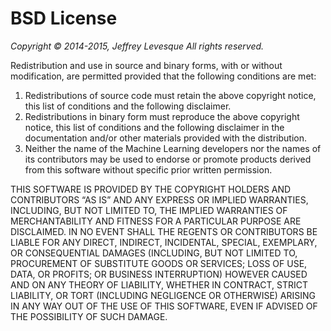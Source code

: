 BSD License
====================

_Copyright © 2014-2015, Jeffrey Levesque_
_All rights reserved._

Redistribution and use in source and binary forms, with or without
modification, are permitted provided that the following conditions are met:

<ol>
  <li>Redistributions of source code must retain the above copyright
    notice, this list of conditions and the following disclaimer.</li>
  <li>Redistributions in binary form must reproduce the above copyright
    notice, this list of conditions and the following disclaimer in the
    documentation and/or other materials provided with the distribution.</li>
  <li>Neither the name of the Machine Learning developers nor the
    names of its contributors may be used to endorse or promote products
    derived from this software without specific prior written permission.</li>
</ol>

THIS SOFTWARE IS PROVIDED BY THE COPYRIGHT HOLDERS AND CONTRIBUTORS “AS IS” AND
ANY EXPRESS OR IMPLIED WARRANTIES, INCLUDING, BUT NOT LIMITED TO, THE IMPLIED
WARRANTIES OF MERCHANTABILITY AND FITNESS FOR A PARTICULAR PURPOSE ARE
DISCLAIMED. IN NO EVENT SHALL THE REGENTS OR CONTRIBUTORS BE LIABLE FOR ANY
DIRECT, INDIRECT, INCIDENTAL, SPECIAL, EXEMPLARY, OR CONSEQUENTIAL DAMAGES
(INCLUDING, BUT NOT LIMITED TO, PROCUREMENT OF SUBSTITUTE GOODS OR SERVICES;
LOSS OF USE, DATA, OR PROFITS; OR BUSINESS INTERRUPTION) HOWEVER CAUSED AND
ON ANY THEORY OF LIABILITY, WHETHER IN CONTRACT, STRICT LIABILITY, OR TORT
(INCLUDING NEGLIGENCE OR OTHERWISE) ARISING IN ANY WAY OUT OF THE USE OF THIS
SOFTWARE, EVEN IF ADVISED OF THE POSSIBILITY OF SUCH DAMAGE.
